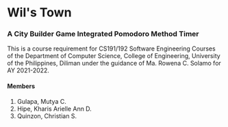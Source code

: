 # Wil's Town
### A City Builder Game Integrated Pomodoro Method Timer

This is a course requirement for CS191/192 Software Engineering Courses of the Department of Computer Science, College of Engineering, University of the Philippines, Diliman under the guidance of Ma. Rowena C. Solamo for AY 2021-2022.

#### Members
1. Gulapa, Mutya C.
2. Hipe, Kharis Arielle Ann D.
3. Quinzon, Christian S.
